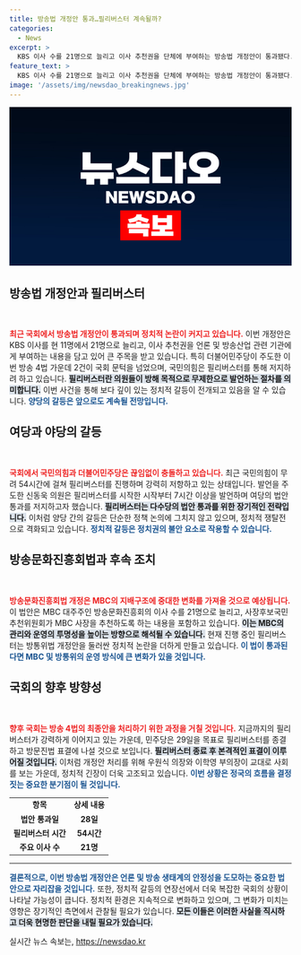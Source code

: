 ```yaml
---
title: 방송법 개정안 통과…필리버스터 계속될까?
categories:
  - News
excerpt: >
  KBS 이사 수를 21명으로 늘리고 이사 추천권을 단체에 부여하는 방송법 개정안이 통과됐다. 야당의 단독 표결에 맞서 여당은 필리버스터를 계속하며 긴장감이 고조되고 있다. 이번 개정안으로 방송 4법 중 2건이 국회를 통과하며, 향후 MBC 및 EBS 관련 법안도 대기 중이다. 국회 상황이 어떻게 전개될지 주목된다!
feature_text: >
  KBS 이사 수를 21명으로 늘리고 이사 추천권을 단체에 부여하는 방송법 개정안이 통과됐다. 야당의 단독 표결에 맞서 여당은 필리버스터를 계속하며 긴장감이 고조되고 있다. 이번 개정안으로 방송 4법 중 2건이 국회를 통과하며, 향후 MBC 및 EBS 관련 법안도 대기 중이다. 국회 상황이 어떻게 전개될지 주목된다!
image: '/assets/img/newsdao_breakingnews.jpg'
---
```


<p><img src="/assets/img/newsdao_breakingnews.jpg" alt="koreaapp 속보" /></p>

<h2 data-ke-size="size26">방송법 개정안과 필리버스터</h2>

<p><p data-ke-size="size16">&nbsp;</p><b><span style="color: #ee2323;">최근 국회에서 방송법 개정안이 통과되며 정치적 논란이 커지고 있습니다.</span></b> 이번 개정안은 KBS 이사를 현 11명에서 21명으로 늘리고, 이사 추천권을 언론 및 방송산업 관련 기관에게 부여하는 내용을 담고 있어 큰 주목을 받고 있습니다. 특히 더불어민주당이 주도한 이번 방송 4법 가운데 2건이 국회 문턱을 넘었으며, 국민의힘은 필리버스터를 통해 저지하려 하고 있습니다. <b><span style="background-color: #21538527;">필리버스터란 의원들이 방해 목적으로 무제한으로 발언하는 절차를 의미합니다.</span></b> 이번 사건을 통해 보다 깊이 있는 정치적 갈등이 전개되고 있음을 알 수 있습니다. <b><span style="color: #1a5490;">양당의 갈등은 앞으로도 계속될 전망입니다.</span></b></p>

<h2 data-ke-size="size26">여당과 야당의 갈등</h2>

<p><p data-ke-size="size16">&nbsp;</p><b><span style="color: #ee2323;">국회에서 국민의힘과 더불어민주당은 끊임없이 충돌하고 있습니다.</span></b> 최근 국민의힘이 무려 54시간에 걸쳐 필리버스터를 진행하며 강력히 저항하고 있는 상태입니다. 발언을 주도한 신동욱 의원은 필리버스터를 시작한 시작부터 7시간 이상을 발언하며 여당의 법안 통과를 저지하고자 했습니다. <b><span style="background-color: #21538527;">필리버스터는 다수당의 법안 통과를 위한 장기적인 전략입니다.</span></b> 이처럼 양당 간의 갈등은 단순한 정책 논의에 그치지 않고 있으며, 정치적 쟁탈전으로 격화되고 있습니다. <b><span style="color: #1a5490;">정치적 갈등은 정치권의 불안 요소로 작용할 수 있습니다.</span></b></p>

<h2 data-ke-size="size26">방송문화진흥회법과 후속 조치</h2>

<p><p data-ke-size="size16">&nbsp;</p><b><span style="color: #ee2323;">방송문화진흥회법 개정은 MBC의 지배구조에 중대한 변화를 가져올 것으로 예상됩니다.</span></b> 이 법안은 MBC 대주주인 방송문화진흥회의 이사 수를 21명으로 늘리고, 사장후보국민추천위원회가 MBC 사장을 추천하도록 하는 내용을 포함하고 있습니다. <b><span style="background-color: #21538527;">이는 MBC의 관리와 운영의 투명성을 높이는 방향으로 해석될 수 있습니다.</span></b> 현재 진행 중인 필리버스터는 방통위법 개정안을 둘러싼 정치적 논란을 더하게 만들고 있습니다. <b><span style="color: #1a5490;">이 법이 통과된다면 MBC 및 방통위의 운영 방식에 큰 변화가 있을 것입니다.</span></b></p>

<h2 data-ke-size="size26">국회의 향후 방향성</h2>

<p><p data-ke-size="size16">&nbsp;</p><b><span style="color: #ee2323;">향후 국회는 방송 4법의 최종안을 처리하기 위한 과정을 거칠 것입니다.</span></b> 지금까지의 필리버스터가 강력하게 이어지고 있는 가운데, 민주당은 29일을 목표로 필리버스터를 종결하고 방문진법 표결에 나설 것으로 보입니다. <b><span style="background-color: #21538527;">필리버스터 종료 후 본격적인 표결이 이루어질 것입니다.</span></b> 이처럼 개정안 처리를 위해 우원식 의장와 이학영 부의장이 교대로 사회를 보는 가운데, 정치적 긴장이 더욱 고조되고 있습니다. <b><span style="color: #1a5490;">이번 상황은 정국의 흐름을 결정짓는 중요한 분기점이 될 것입니다.</span></b></p>

<table style="width: 100%; border-collapse: collapse;">
<tr>
<td style="text-align: center; height: 17px;"><b>항목</b></td>
<td style="text-align: center; height: 17px;"><b>상세 내용</b></td>
</tr>
<tr>
<td style="text-align: center; height: 17px;"><b>법안 통과일</b></td>
<td style="text-align: center; height: 17px;"><b>28일</b></td>
</tr>
<tr>
<td style="text-align: center; height: 17px;"><b>필리버스터 시간</b></td>
<td style="text-align: center; height: 17px;"><b>54시간</b></td>
</tr>
<tr>
<td style="text-align: center; height: 17px;"><b>주요 이사 수</b></td>
<td style="text-align: center; height: 17px;"><b>21명</b></td>
</tr>
</table>

<hr>

<p><b><span style="color: #1a5490;">결론적으로, 이번 방송법 개정안은 언론 및 방송 생태계의 안정성을 도모하는 중요한 법안으로 자리잡을 것입니다.</span></b> 또한, 정치적 갈등의 연장선에서 더욱 복잡한 국회의 상황이 나타날 가능성이 큽니다. 정치적 환경은 지속적으로 변화하고 있으며, 그 변화가 미치는 영향은 장기적인 측면에서 관찰될 필요가 있습니다. <b><span style="background-color: #21538527;">모든 이들은 이러한 사실을 직시하고 더욱 현명한 판단을 내릴 필요가 있습니다.</span></b></p>
실시간 뉴스 속보는, <a href="https://newsdao.kr" rel="dofollow">https://newsdao.kr</a>


